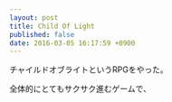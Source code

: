 ```yaml
---
layout: post
title: Child Of Light
published: false
date: 2016-03-05 16:17:59 +0900
---
```


チャイルドオブライトというRPGをやった。

全体的にとてもサクサク進むゲームで、
